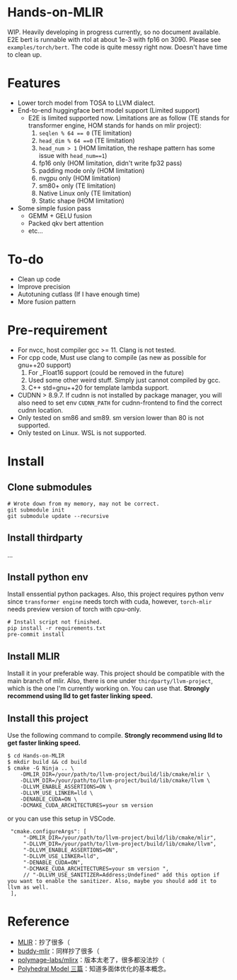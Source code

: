 # Hands-on-MLIR

WIP. Heavily developing in progress currently, so no document available. E2E bert is runnable with rtol at about 1e-3 with fp16 on 3090. Please see `examples/torch/bert`. The code is quite messy right now. Doesn't have time to clean up.

# Features

+ Lower torch model from TOSA to LLVM dialect.
+ End-to-end huggingface bert model support (Limited support)
    + E2E is limited supported now. Limitations are as follow (TE stands for transformer engine, HOM stands for hands on mlir project):
        1. `seqlen % 64 == 0` (TE limitation)
        2. `head_dim % 64 ==0` (TE limitation)
        3. `head_num > 1` (HOM limitation, the reshape pattern has some issue with `head_num==1`)
        4. fp16 only (HOM limitation, didn't write fp32 pass)
        5. padding mode only (HOM limitation)
        6. nvgpu only (HOM limitation)
        7. sm80+ only (TE limitation)
        8. Native Linux only (TE limitation)
        9. Static shape (HOM limitation)
+ Some simple fusion pass
    + GEMM + GELU fusion
    + Packed qkv bert attention
    + etc...

# To-do

+ Clean up code
+ Improve precision
+ Autotuning cutlass (If I have enough time)
+ More fusion pattern

# Pre-requirement

+ For nvcc, host compiler gcc >= 11. Clang is not tested.
+ For cpp code, Must use clang to compile (as new as possible for gnu++20 support)
    1. For _Float16 support (could be removed in the future)
    2. Used some other weird stuff. Simply just cannot compiled by gcc.
    3. C++ std=gnu++20 for template lambda support.
+ CUDNN > 8.9.7. If cudnn is not installed by package manager, you will also need to set env `CUDNN_PATH` for cudnn-frontend to find the correct cudnn location.
+ Only tested on sm86 and sm89. sm version lower than 80 is not supported.
+ Only tested on Linux. WSL is not supported.

# Install

## Clone submodules

```
# Wrote down from my memory, may not be correct.
git submodule init
git submodule update --recursive
```

## Install thirdparty

...

## Install python env

Install enssential python packages. Also, this project requires python venv since `transformer engine` needs torch with cuda, however, `torch-mlir` needs preview version of torch with cpu-only.

```
# Install script not finished.
pip install -r requirements.txt
pre-commit install
```

## Install MLIR

Install it in your preferable way. This project should be compatible with the main branch of mlir. Also, there is one under `thirdparty/llvm-project`, which is the one I'm currently working on. You can use that.  **Strongly recommend using lld to get faster linking speed.**

## Install this project

Use the following command to compile. **Strongly recommend using lld to get faster linking speed.**

```
$ cd Hands-on-MLIR
$ mkdir build && cd build
$ cmake -G Ninja .. \
    -DMLIR_DIR=/your/path/to/llvm-project/build/lib/cmake/mlir \
    -DLLVM_DIR=/your/path/to/llvm-project/build/lib/cmake/llvm \
    -DLLVM_ENABLE_ASSERTIONS=ON \
    -DLLVM_USE_LINKER=lld \
    -DENABLE_CUDA=ON \
    -DCMAKE_CUDA_ARCHITECTURES=your sm version
```

or you can use this setup in VSCode.

```
 "cmake.configureArgs": [
     "-DMLIR_DIR=/your/path/to/llvm-project/build/lib/cmake/mlir",
     "-DLLVM_DIR=/your/path/to/llvm-project/build/lib/cmake/llvm",
     "-DLLVM_ENABLE_ASSERTIONS=ON",
     "-DLLVM_USE_LINKER=lld",
     "-DENABLE_CUDA=ON",
     "-DCMAKE_CUDA_ARCHITECTURES=your sm version ",
     // "-DLLVM_USE_SANITIZER=Address;Undefined" add this option if you want to enable the sanitizer. Also, maybe you should add it to llvm as well.
 ],
```

# Reference

+ [MLIR](https://github.com/llvm/llvm-project/)：抄了很多（
+ [buddy-mlir](https://github.com/buddy-compiler/buddy-mlir)：同样抄了很多（
+ [polymage-labs/mlirx](https://github.com/polymage-labs/mlirx)：版本太老了，很多都没法抄（
+ [Polyhedral Model 三篇](https://mp.weixin.qq.com/s?__biz=MzI3MDQ2MjA3OA==&mid=2247485130&idx=1&sn=a5773bf17e6854d1238b035366641bcc&chksm=ead1fbdbdda672cdf9b2480a431cef85e4d377d07f8c586a932adabd50656cbdcd7d891156bf&mpshare=1&scene=1&srcid=&sharer_sharetime=1569677798809&sharer_shareid=b33ef36fa0caf5cb82e76916516aa7df#rd)：知道多面体优化的基本概念。
